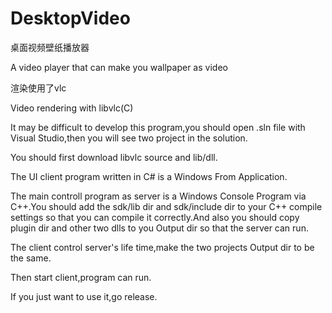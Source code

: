 # DesktopVideo
桌面视频壁纸播放器

A video player that can make you wallpaper as video

渲染使用了vlc

Video rendering with libvlc(C)



It may be difficult to develop this program,you should open .sln file with Visual Studio,then you will see two project in the solution.

You should first download libvlc source and lib/dll.

The UI client program written in C# is a Windows From Application.

The main controll program as server is a Windows Console Program via C++.You should add the sdk/lib dir and sdk/include dir to your C++ compile settings so that you can compile 
it correctly.And also you should copy plugin dir and other two dlls to you Output dir so that the server can run.

The client control server's life time,make the two projects Output dir to be the same.

Then start client,program can run.

If you just want to use it,go release.
